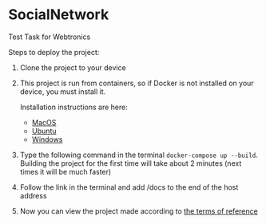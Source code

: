 # SocialNetwork
Test Task for Webtronics

Steps to deploy the project:
1. Clone the project to your device
2. This project is run from containers, so if Docker is not installed on your device, you must install it.


      Installation instructions are here:
      * [MacOS](https://docs.docker.com/desktop/install/mac-install/)
      * [Ubuntu](https://www.digitalocean.com/community/tutorials/how-to-install-and-use-docker-on-ubuntu-20-04-ru)
      * [Windows](https://learn.microsoft.com/ru-ru/virtualization/windowscontainers/quick-start/set-up-environment?tabs=Windows-Server)
3. Type the following command in the terminal `docker-compose up --build`.
Building the project for the first time will take about 2 minutes (next times it will be much faster)
4. Follow the link in the terminal and add /docs to the end of the host address
5. Now you can view the project made according to [the terms of reference](https://docs.google.com/document/d/1_ZMjuXB0DnioQW7w30mrsA2WYzcdbWII4omgPvdPGQo/edit#)
